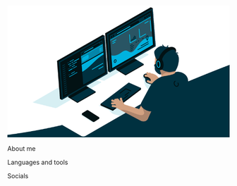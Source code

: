 ![Header](https://github.com/Pr0teL/Pr0teL/blob/main/assets/1584023795.gif)

About me

Languages and tools 

Socials
